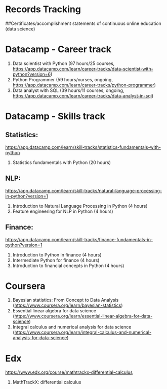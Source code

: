 # Records Tracking

##Certificates/accomplishment statements of continuous online education (data science)

# Datacamp - Career track
1. Data scientist with Python (97 hours/25 courses, https://app.datacamp.com/learn/career-tracks/data-scientist-with-python?version=6)
2. Python Programmer (59 hours/ourses, ongoing, https://app.datacamp.com/learn/career-tracks/python-programmer)
3. Data analyst with SQL (39 hours/11 courses, ongoing, https://app.datacamp.com/learn/career-tracks/data-analyst-in-sql)

# Datacamp - Skills track
## Statistics:
https://app.datacamp.com/learn/skill-tracks/statistics-fundamentals-with-python
1. Statistics fundamentals with Python (20 hours)

## NLP:
https://app.datacamp.com/learn/skill-tracks/natural-language-processing-in-python?version=1
1. Introduction to Natural Language Processing in Python (4 hours)
2. Feature engineering for NLP in Python (4 hours)

## Finance:
https://app.datacamp.com/learn/skill-tracks/finance-fundamentals-in-python?version=1
1. Introduction to Python in finance (4 hours)
2. Intermediate Python for finance (4 hours)
3. Introduction to financial concepts in Python (4 hours)

# Coursera
1. Bayesian statistics: From Concept to Data Analysis (https://www.coursera.org/learn/bayesian-statistics)
2. Essential linear algebra for data science (https://www.coursera.org/learn/essential-linear-algebra-for-data-science)
3. Integral calculus and numerical analysis for data science (https://www.coursera.org/learn/integral-calculus-and-numerical-analysis-for-data-science)

# Edx
https://www.edx.org/course/mathtrackx-differential-calculus
1. MathTrackX: differential calculus
